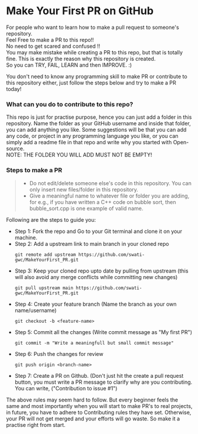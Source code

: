 # Make Your First PR on GitHub

For people who want to learn how to make a pull request to someone's repository. </br>
Feel Free to make a PR to this repo!!</br>
No need to get scared and confused !!</br>
You may make mistake while creating a PR to this repo, but that is totally fine. This is exactly the reason why this repository is created.</br>
So you can TRY, FAIL, LEARN and then IMPROVE. :)

You don't need to know any programming skill to make PR or contribute to this repository either, just follow the steps below and try to make a PR today!

### What can you do to contribute to this repo?

This repo is just for practise purpose, hence you can just add a folder in this repository. Name the folder as your GitHub username and inside that folder, you can add anything you like. Some suggestions will be that you can add any code, or project in any programming language you like, or you can simply add a readme file in that repo and write why you started with Open-source.</br>
NOTE: THE FOLDER YOU WILL ADD MUST NOT BE EMPTY!

### Steps to make a PR

> - Do not edit/delete someone else's code in this repository. You can only insert new files/folder in this repository.
> - Give a meaningful name to whatever file or folder you are adding, for e.g., if you have written a C++ code on bubble sort, then bubble_sort.cpp is one example of valid name.

Following are the steps to guide you:

* Step 1: Fork the repo and Go to your Git terminal and  clone it on your machine.
* Step 2: Add a upstream link to main branch in your cloned repo
    ```
    git remote add upstream https://github.com/swati-gwc/MakeYourFirst_PR.git
    ```
* Step 3: Keep your cloned repo upto date by pulling from upstream (this will also avoid any merge conflicts while committing new changes)
    ```
    git pull upstream main https://github.com/swati-gwc/MakeYourFirst_PR.git
    ```
* Step 4: Create your feature branch (Name the branch as your own name/username)
    ```
    git checkout -b <feature-name>
    ```
* Step 5: Commit all the changes (Write commit message as "My first PR")
    ```
    git commit -m "Write a meaningfull but small commit message"
    ```
* Step 6: Push the changes for review
    ```
    git push origin <branch-name>
    ```
* Step 7: Create a PR on Github. (Don't just hit the create a pull request button, you must write a PR message to clarify why are you contributing. You can write, ("Contribution to issue #1")


The above rules may seem hard to follow. But every beginner feels the same and most importantly when you will start to make PR's to real projects, in future, you have to adhere to Contributing rules they have set. Otherwise, your PR will not get merged and your efforts will go waste. So make it a practise right from start.

